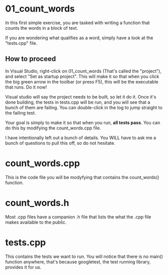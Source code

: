 # 01_count_words

In this first simple exercise, you are tasked with writing a function that
counts the words in a block of text.

If you are wondering what qualifies as a word, simply have a look at the
"tests.cpp" file.

## How to proceed

In Visual Studio, right-click on 01_count_words (That's called the "project"),
and select "Set as startup project". This will make it so that when you click
the big green arrow in the toolbar (or press F5), this will be the executable
that runs. Do it now!

Visual studio will say the project needs to be built, so let it do it. Once it's
done building, the tests in tests.cpp will be run, and you will see that a bunch
of them are failing. You can double-click in the log to jump straight to the
failing test.

Your goal is simply to make it so that when you run, **all tests pass**. You can
do this by modifying the count_words.cpp file.

I have intentionally left out a bunch of details. You WILL have to ask me a
bunch of questions to pull this off, so do not hesitate.

# count_words.cpp

This is the code file you will be modyfying that contains the count_words() function.

# count_words.h

Most .cpp files have a companion .h file that lists the what the .cpp file makes available to the public.

# tests.cpp

This contains the tests we want to run. You will notice that there is no main() function anywhere, that's because googletest, the test running library, provides it for us.